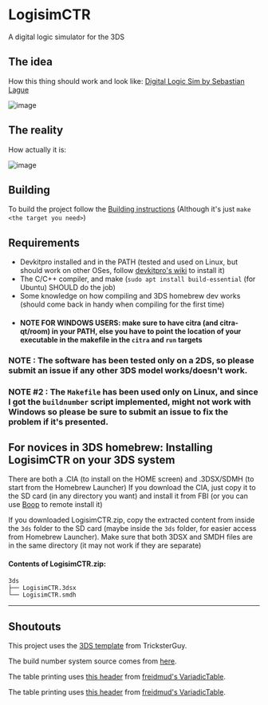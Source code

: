 # LogisimCTR
A digital logic simulator for the 3DS

## The idea
How this thing should work and look like: [Digital Logic Sim by Sebastian Lague](https://sebastian.itch.io/digital-logic-sim)

![image](https://github.com/RepubblicaTech/LogisimCTR/assets/76620155/d3b4ceba-2e84-4af8-839e-9b100a4bebbf)


## The reality
How actually it is: 

![image](https://github.com/RepubblicaTech/LogisimCTR/assets/76620155/b7188138-1b87-4c5f-a858-d84e7e183686)

## Building
To build the project follow the [Building instructions](Building.md) (Although it's just `make <the target you need>`)

## Requirements
- Devkitpro installed and in the PATH (tested and used on Linux, but should work on other OSes, follow [devkitpro's wiki](https://devkitpro.org/wiki/Getting_Started) to install it)
- The C/C++ compiler, and make (`sudo apt install build-essential` (for Ubuntu) SHOULD do the job)
- Some knowledge on how compiling and 3DS homebrew dev works (should come back in handy when compiling for the first time)
- #### NOTE FOR WINDOWS USERS: make sure to have citra (and citra-qt/room) in your PATH, else you have to point the location of your executable in the makefile in the `citra` and `run` targets

### NOTE : The software has been tested only on a 2DS, so please submit an issue if any other 3DS model works/doesn't work.
### NOTE #2 : The `Makefile` has been used only on Linux, and since I got the `buildnumber` script implemented, might not work with Windows so please be sure to submit an issue to fix the problem if it's presented.

## For novices in 3DS homebrew: Installing LogisimCTR on your 3DS system

There are both a .CIA (to install on the HOME screen) and .3DSX/SDMH (to start from the Homebrew Launcher)
If you download the CIA, just copy it to the SD card (in any directory you want) and install it from FBI (or you can use [Boop](https://github.com/miltoncandelero/Boop) to remote install it)

If you downloaded LogisimCTR.zip, copy the extracted content from inside the `3ds` folder to the SD card (maybe inside the `3ds` folder, for easier access from Homebrew Launcher). Make sure that both 3DSX and SMDH files are in the same directory (it may not work if they are separate)

#### Contents of LogisimCTR.zip:
```
3ds
├── LogisimCTR.3dsx
└── LogisimCTR.smdh
```

__________________________________________________________________________________________________________

## Shoutouts

This project uses the [3DS template](https://github.com/TricksterGuy/3ds-template) from TricksterGuy.

The build number system source comes from [here](https://buildnumber.sourceforge.net/).

The table printing uses [this header](https://github.com/friedmud/variadic_table/blob/master/include/VariadicTable.h) from [freidmud's VariadicTable](https://github.com/friedmud/variadic_table).

The table printing uses [this header](https://github.com/friedmud/variadic_table/blob/master/include/VariadicTable.h) from [freidmud's VariadicTable](https://github.com/friedmud/variadic_table).
